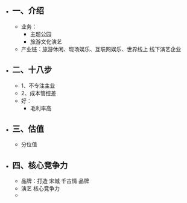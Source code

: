 - ## 一、介绍
	- 业务：
		- 主题公园
		- 旅游文化演艺
	- 产业链：旅游休闲、现场娱乐、互联网娱乐、世界线上 线下演艺企业
- ## 二、十八步
	- 1、不专注主业
	- 2、成本管控差
	- 好：
		- 毛利率高
- ## 三、估值
	- 分位值
- ## 四、核心竞争力
	- 品牌：打造 宋城 千古情 品牌
	- 演艺 核心竞争力
	-